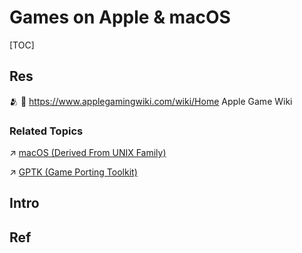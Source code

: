 # Games on Apple & macOS

[TOC]



## Res
🫂 📂 https://www.applegamingwiki.com/wiki/Home
Apple Game Wiki


### Related Topics
↗ [macOS (Derived From UNIX Family)](../../../🥷🏼%20Operating%20System%20(Engineering%20Part)/Apple%20Operating%20Systems/macOS%20(Derived%20From%20UNIX%20Family)/macOS%20(Derived%20From%20UNIX%20Family).md)

↗ [GPTK (Game Porting Toolkit)](../../../🧬%20Computer%20System/🚀%20Virtualization%20Theory/Library%20Level%20Virtualization/GPTK%20(Game%20Porting%20Toolkit)/GPTK%20(Game%20Porting%20Toolkit).md)



## Intro



## Ref

